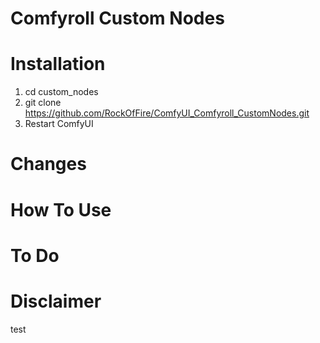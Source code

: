 # Comfyroll Custom Nodes

# Installation

1. cd custom_nodes
2. git clone https://github.com/RockOfFire/ComfyUI_Comfyroll_CustomNodes.git
3. Restart ComfyUI

# Changes

# How To Use

# To Do

# Disclaimer

test

